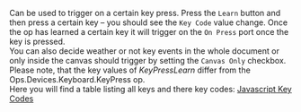 Can be used to trigger on a certain key press. Press the `Learn` button and then press a certain key – you should see the `Key Code` value change.
Once the op has learned a certain key it will trigger on the `On Press` port once the key is pressed.  
You can also decide weather or not key events in the whole document or only inside the canvas should trigger by setting the `Canvas Only` checkbox.  
Please note, that the key values of *KeyPressLearn* differ from the Ops.Devices.Keyboard.KeyPress op.  
Here you will find a table listing all keys and there key codes: [Javascript Key Codes](http://www.cambiaresearch.com/articles/15/javascript-key-codes)